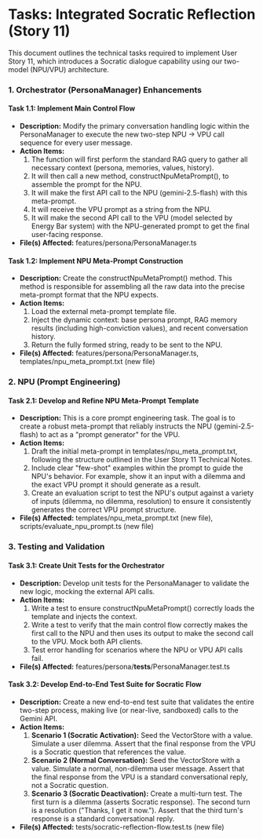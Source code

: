 

# Tasks: Integrated Socratic Reflection (Story 11)

This document outlines the technical tasks required to implement User Story 11, which introduces a Socratic dialogue capability using our two-model (NPU/VPU) architecture.


### 1. Orchestrator (PersonaManager) Enhancements


#### Task 1.1: Implement Main Control Flow



* **Description:** Modify the primary conversation handling logic within the PersonaManager to execute the new two-step NPU → VPU call sequence for every user message.
* **Action Items:**
    1. The function will first perform the standard RAG query to gather all necessary context (persona, memories, values, history).
    2. It will then call a new method, constructNpuMetaPrompt(), to assemble the prompt for the NPU.
    3. It will make the first API call to the NPU (gemini-2.5-flash) with this meta-prompt.
    4. It will receive the VPU prompt as a string from the NPU.
    5. It will make the second API call to the VPU (model selected by Energy Bar system) with the NPU-generated prompt to get the final user-facing response.
* **File(s) Affected:** features/persona/PersonaManager.ts


#### Task 1.2: Implement NPU Meta-Prompt Construction



* **Description:** Create the constructNpuMetaPrompt() method. This method is responsible for assembling all the raw data into the precise meta-prompt format that the NPU expects.
* **Action Items:**
    1. Load the external meta-prompt template file.
    2. Inject the dynamic context: base persona prompt, RAG memory results (including high-conviction values), and recent conversation history.
    3. Return the fully formed string, ready to be sent to the NPU.
* **File(s) Affected:** features/persona/PersonaManager.ts, templates/npu_meta_prompt.txt (new file)


### 2. NPU (Prompt Engineering)


#### Task 2.1: Develop and Refine NPU Meta-Prompt Template



* **Description:** This is a core prompt engineering task. The goal is to create a robust meta-prompt that reliably instructs the NPU (gemini-2.5-flash) to act as a "prompt generator" for the VPU.
* **Action Items:**
    1. Draft the initial meta-prompt in templates/npu_meta_prompt.txt, following the structure outlined in the User Story 11 Technical Notes.
    2. Include clear "few-shot" examples within the prompt to guide the NPU's behavior. For example, show it an input with a dilemma and the exact VPU prompt it should generate as a result.
    3. Create an evaluation script to test the NPU's output against a variety of inputs (dilemma, no dilemma, resolution) to ensure it consistently generates the correct VPU prompt structure.
* **File(s) Affected:** templates/npu_meta_prompt.txt (new file), scripts/evaluate_npu_prompt.ts (new file)


### 3. Testing and Validation


#### Task 3.1: Create Unit Tests for the Orchestrator



* **Description:** Develop unit tests for the PersonaManager to validate the new logic, mocking the external API calls.
* **Action Items:**
    1. Write a test to ensure constructNpuMetaPrompt() correctly loads the template and injects the context.
    2. Write a test to verify that the main control flow correctly makes the first call to the NPU and then uses its output to make the second call to the VPU. Mock both API clients.
    3. Test error handling for scenarios where the NPU or VPU API calls fail.
* **File(s) Affected:** features/persona/__tests__/PersonaManager.test.ts


#### Task 3.2: Develop End-to-End Test Suite for Socratic Flow



* **Description:** Create a new end-to-end test suite that validates the entire two-step process, making live (or near-live, sandboxed) calls to the Gemini API.
* **Action Items:**
    1. **Scenario 1 (Socratic Activation):** Seed the VectorStore with a value. Simulate a user dilemma. Assert that the final response from the VPU is a Socratic question that references the value.
    2. **Scenario 2 (Normal Conversation):** Seed the VectorStore with a value. Simulate a normal, non-dilemma user message. Assert that the final response from the VPU is a standard conversational reply, not a Socratic question.
    3. **Scenario 3 (Socratic Deactivation):** Create a multi-turn test. The first turn is a dilemma (asserts Socratic response). The second turn is a resolution ("Thanks, I get it now."). Assert that the third turn's response is a standard conversational reply.
* **File(s) Affected:** tests/socratic-reflection-flow.test.ts (new file)